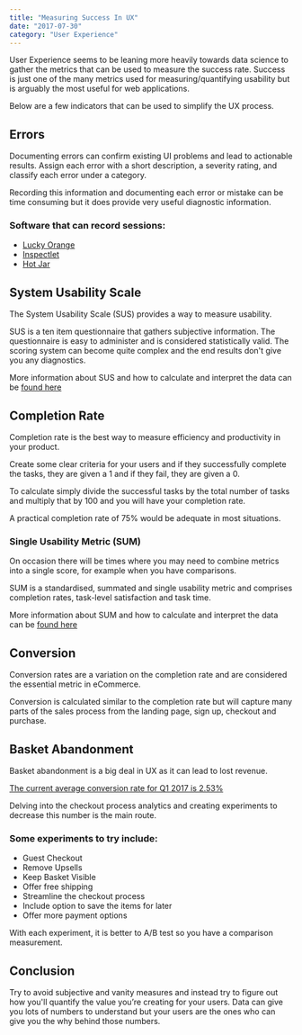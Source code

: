 ```yaml
---
title: "Measuring Success In UX"
date: "2017-07-30"
category: "User Experience"
---
```


User Experience seems to be leaning more heavily towards data science to gather the metrics that can be used to measure the success rate. 
Success is just one of the many metrics used for measuring/quantifying usability but is arguably the most useful for web applications.

Below are a few indicators that can be used to simplify the UX process.

## Errors

Documenting errors can confirm existing UI problems and lead to actionable results. Assign each error with a short description, a severity rating, and classify each error under a category.

Recording this information and documenting each error or mistake can be time consuming but it does provide very useful diagnostic information. 

### Software that can record sessions:

* [Lucky Orange](https://luckyorange.com/)
* [Inspectlet](https://www.inspectlet.com/)
* [Hot Jar](https://www.hotjar.com/)

## System Usability Scale

The System Usability Scale (SUS) provides a way to measure usability. 

SUS is a ten item questionnaire that gathers subjective information. The questionnaire is easy to administer and is considered statistically valid. The scoring system can become quite complex and the end results don't give you any diagnostics.

More information about SUS and how to calculate and interpret the data can be [found here](https://measuringu.com/sus/)

## Completion Rate

Completion rate is the best way to measure efficiency and productivity in your product. 

Create some clear criteria for your users and if they successfully complete the tasks, they are given a 1 and if they fail, they are given a 0.

To calculate simply divide the successful tasks by the total number of tasks and multiply that by 100 and you will have your completion rate.

A practical completion rate of 75% would be adequate in most situations.

### Single Usability Metric (SUM)

On occasion there will be times where you may need to combine metrics into a single score, for example when you have comparisons.

SUM is a standardised, summated and single usability metric and comprises completion rates, task-level satisfaction and task time.

More information about SUM and how to calculate and interpret the data can be [found here](https://measuringu.com/sum-2/)

## Conversion

Conversion rates are a variation on the completion rate and are considered the essential metric in eCommerce.

Conversion is calculated similar to the completion rate but will capture many parts of the sales process from the landing page, sign up, checkout and purchase.

## Basket Abandonment

Basket abandonment is a big deal in UX as it can lead to lost revenue.

[The current average conversion rate for Q1 2017 is 2.53%](https://itworks.agency/average-retail-conversion-rates/)

Delving into the checkout process analytics and creating experiments to decrease this number is the main route.

### Some experiments to try include:

* Guest Checkout
* Remove Upsells
* Keep Basket Visible
* Offer free shipping
* Streamline the checkout process
* Include option to save the items for later
* Offer more payment options

With each experiment, it is better to A/B test so you have a comparison measurement.

## Conclusion

Try to avoid subjective and vanity measures and instead try to figure out how you'll quantify the value you’re creating for your users. Data can give you lots of numbers to understand but your users are the ones who can give you the why behind those numbers.
